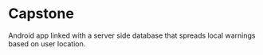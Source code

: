 # Capstone
Android app linked with a server side database that spreads local warnings based on user location.
